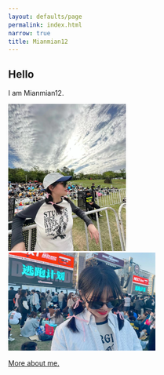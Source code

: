 ```yaml
---
layout: defaults/page
permalink: index.html
narrow: true
title: Mianmian12
---
```


## Hello 

I am Mianmian12.

<p>
<img height=300px width=240px src=../theme/img/trip.jpg>
<img height=200px width=300px src=../theme/img/running.jpg>

</p>

[More about me.](https://mianmian12.github.io/about.html)

